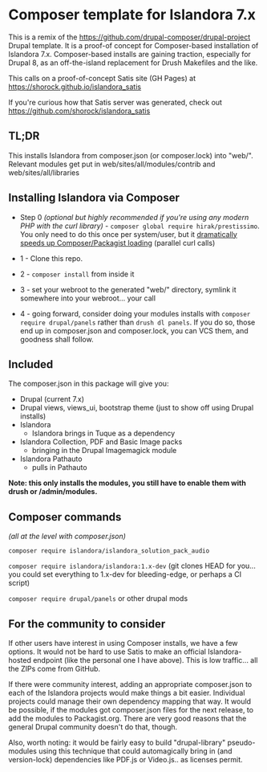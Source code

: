 # Composer template for Islandora 7.x

This is a remix of the https://github.com/drupal-composer/drupal-project Drupal template.
It is a proof-of concept for Composer-based installation of Islandora 7.x.  Composer-based installs are
gaining traction, especially for Drupal 8, as an off-the-island replacement for Drush Makefiles and the like.

This calls on a proof-of-concept Satis site (GH Pages) at https://shorock.github.io/islandora_satis

If you're curious how that Satis server was generated, check out https://github.com/shorock/islandora_satis

## TL;DR

This installs Islandora from composer.json (or composer.lock) into "web/".  Relevant modules get put in
web/sites/all/modules/contrib and web/sites/all/libraries

## Installing Islandora via Composer

* Step 0 *(optional but highly recommended if you're using any modern PHP with the curl library)* - `composer global require hirak/prestissimo`.  You only need to do this once
  per system/user, but
  it [dramatically speeds up Composer/Packagist loading](https://medium.com/@petehouston/improve-composer-performance-with-prestissimo-8f3f55a20b8e#.e5vfz0fpz)
   (parallel curl calls)

* 1 - Clone this repo.

* 2 - `composer install` from inside it

* 3 - set your webroot to the generated "web/" directory, symlink it somewhere into your webroot... your call

* 4 - going forward, consider doing your modules installs with `composer require drupal/panels` rather than `drush dl panels`.  If you do so, those end up in composer.json and composer.lock, you can VCS them, and goodness shall follow.

## Included

The composer.json in this package will give you:

* Drupal (current 7.x)
* Drupal views, views_ui, bootstrap theme (just to show off using Drupal installs)
* Islandora
  * Islandora brings in Tuque as a dependency
* Islandora Collection, PDF and Basic Image packs
  * bringing in the Drupal Imagemagick module
* Islandora Pathauto
  * pulls in Pathauto

**Note: this only installs the modules, you still have to enable them with drush or /admin/modules.**


## Composer commands

*(all at the level with composer.json)*

`composer require islandora/islandora_solution_pack_audio`

`composer require islandora/islandora:1.x-dev` (git clones HEAD for you... you could set everything to 1.x-dev for bleeding-edge, or perhaps a CI script)

`composer require drupal/panels` or other drupal mods

## For the community to consider

If other users have interest in using Composer installs, we have a few options.  It would not be hard to use Satis to make an official Islandora-hosted endpoint (like the personal one I have above).  This is low traffic... all the ZIPs come from GitHub.

If there were community interest, adding an appropriate composer.json to each of the Islandora projects would make things a bit easier.  Individual projects could manage their own dependency mapping that way.  It would be possible, if the modules got composer.json files for the next release, to add the modules to Packagist.org.  There are very good reasons that the general Drupal community doesn't do that, though.

Also, worth noting: it would be fairly easy to build "drupal-library" pseudo-modules using this technique that could automagically bring in (and version-lock) dependencies like PDF.js or Video.js.. as licenses permit.
